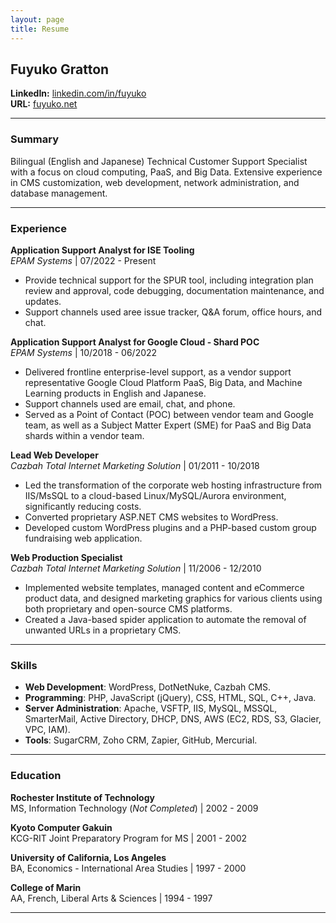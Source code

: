 ```yaml
---
layout: page
title: Resume
---
```


## Fuyuko Gratton

**LinkedIn:** [linkedin.com/in/fuyuko](https://www.linkedin.com/in/fuyuko)  
**URL:** [fuyuko.net](https://fuyuko.net)

--- 
### Summary

Bilingual (English and Japanese) Technical Customer Support Specialist with a focus on cloud computing, PaaS, and Big Data. Extensive experience in CMS customization, web development, network administration, and database management.

---
### Experience

**Application Support Analyst for ISE Tooling**  
*EPAM Systems* | 07/2022 - Present  
- Provide technical support for the SPUR tool, including integration plan review and approval, code debugging, documentation maintenance, and updates.
- Support channels used aree issue tracker, Q&A forum, office hours, and chat.

**Application Support Analyst for Google Cloud - Shard POC**  
*EPAM Systems* | 10/2018 - 06/2022  
- Delivered frontline enterprise-level support, as a vendor support representative Google Cloud Platform PaaS, Big Data, and Machine Learning products in English and Japanese.
- Support channels used are email, chat, and phone.
- Served as a Point of Contact (POC) between vendor team and Google team, as well as a Subject Matter Expert (SME) for PaaS and Big Data shards within a vendor team.

**Lead Web Developer**  
*Cazbah Total Internet Marketing Solution* | 01/2011 - 10/2018  
- Led the transformation of the corporate web hosting infrastructure from IIS/MsSQL to a cloud-based Linux/MySQL/Aurora environment, significantly reducing costs.
- Converted proprietary ASP.NET CMS websites to WordPress.
- Developed custom WordPress plugins and a PHP-based custom group fundraising web application.

**Web Production Specialist**  
*Cazbah Total Internet Marketing Solution* | 11/2006 - 12/2010  
- Implemented website templates, managed content and eCommerce product data, and designed marketing graphics for various clients using both proprietary and open-source CMS platforms.
- Created a Java-based spider application to automate the removal of unwanted URLs in a proprietary CMS.

---
### Skills

- **Web Development**: WordPress, DotNetNuke, Cazbah CMS.
- **Programming**: PHP, JavaScript (jQuery), CSS, HTML, SQL, C++, Java.
- **Server Administration**: Apache, VSFTP, IIS, MySQL, MSSQL, SmarterMail, Active Directory, DHCP, DNS, AWS (EC2, RDS, S3, Glacier, VPC, IAM).
- **Tools**: SugarCRM, Zoho CRM, Zapier, GitHub, Mercurial.

---
### Education

**Rochester Institute of Technology**  
MS, Information Technology (*Not Completed*) | 2002 - 2009  


**Kyoto Computer Gakuin**  
KCG-RIT Joint Preparatory Program for MS | 2001 - 2002  


**University of California, Los Angeles**  
BA, Economics - International Area Studies | 1997 - 2000  


**College of Marin**  
AA, French, Liberal Arts & Sciences | 1994 - 1997  

---


